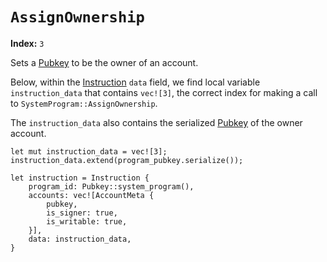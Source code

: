 # `AssignOwnership`

**Index:** `3`

Sets a [Pubkey] to be the owner of an account.

Below, within the [Instruction] `data` field, we find local variable `instruction_data` that contains `vec![3]`, the correct index for making a call to `SystemProgram::AssignOwnership`. 

The `instruction_data` also contains the serialized [Pubkey] of the owner account.

```rust,ignore
let mut instruction_data = vec![3];
instruction_data.extend(program_pubkey.serialize());

let instruction = Instruction {
    program_id: Pubkey::system_program(),
    accounts: vec![AccountMeta {
        pubkey,
        is_signer: true,
        is_writable: true,
    }],
    data: instruction_data,
}
```

<!-- Internal -->
[Pubkey]: ../program/pubkey.md
[Instruction]: ../program/instructions-and-messages.md#instructions
